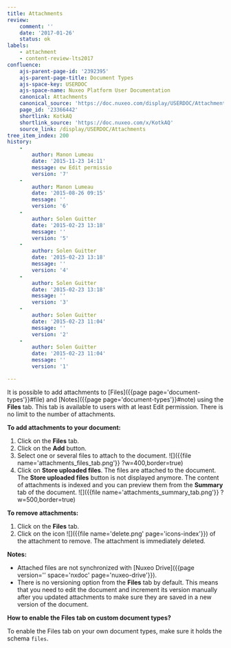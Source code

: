```yaml
---
title: Attachments
review:
    comment: ''
    date: '2017-01-26'
    status: ok
labels:
    - attachment
    - content-review-lts2017
confluence:
    ajs-parent-page-id: '2392395'
    ajs-parent-page-title: Document Types
    ajs-space-key: USERDOC
    ajs-space-name: Nuxeo Platform User Documentation
    canonical: Attachments
    canonical_source: 'https://doc.nuxeo.com/display/USERDOC/Attachments'
    page_id: '23366442'
    shortlink: KotkAQ
    shortlink_source: 'https://doc.nuxeo.com/x/KotkAQ'
    source_link: /display/USERDOC/Attachments
tree_item_index: 200
history:
    - 
        author: Manon Lumeau
        date: '2015-11-23 14:11'
        message: ew Edit permissio
        version: '7'
    - 
        author: Manon Lumeau
        date: '2015-08-26 09:15'
        message: ''
        version: '6'
    - 
        author: Solen Guitter
        date: '2015-02-23 13:18'
        message: ''
        version: '5'
    - 
        author: Solen Guitter
        date: '2015-02-23 13:18'
        message: ''
        version: '4'
    - 
        author: Solen Guitter
        date: '2015-02-23 13:18'
        message: ''
        version: '3'
    - 
        author: Solen Guitter
        date: '2015-02-23 11:04'
        message: ''
        version: '2'
    - 
        author: Solen Guitter
        date: '2015-02-23 11:04'
        message: ''
        version: '1'

---
```

It is possible to add attachments to [Files]({{page page='document-types'}}#file) and [Notes]({{page page='document-types'}}#note) using the **Files** tab. This tab is available to users with at least Edit permission. There is no limit to the number of attachments.

**To add attachments to your document:**

1.  Click on the **Files** tab.
2.  Click on the **Add** button.
3.  Select one or several files to attach to the document.
    ![]({{file name='attachments_files_tab.png'}} ?w=400,border=true)
4.  Click on **Store uploaded files**.
    The files are attached to the document. The **Store uploaded files** button is not displayed anymore.
    The content of attachments is indexed and you can preview them from the **Summary** tab of the document.
    ![]({{file name='attachments_summary_tab.png'}} ?w=500,border=true)

**To remove attachments:**

1.  Click on the **Files** tab.
2.  Click on the icon ![]({{file name='delete.png' page='icons-index'}}) of the attachment to remove.
    The attachment is immediately deleted.

**Notes:**

*   Attached files are not synchronized with [Nuxeo Drive]({{page version='' space='nxdoc' page='nuxeo-drive'}}).
*   There is no versioning option from the **Files** tab by default. This means that you need to edit the document and increment its version manually after you updated attachments to make sure they are saved in a new version of the document.

**How to enable the Files tab on custom document types?**

To enable the Files tab on your own document types, make sure it holds the schema `files`.
